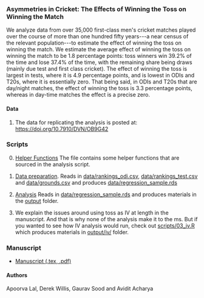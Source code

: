 ### Asymmetries in Cricket: The Effects of Winning the Toss on Winning the Match

We analyze data from over 35,000 first-class men's cricket matches played over the course of more than one hundred fifty years---a near census of the relevant population---to estimate the effect of winning the toss on winning the match. We estimate the average effect of winning the toss on winning the match to be 1.8 percentage points: toss winners win 39.2% of the time and lose 37.4% of the time, with the remaining share being draws (mainly due test and first class cricket). The effect of winning the toss is largest in tests, where it is 4.9 percentage points, and is lowest in ODIs and T20s, where it is essentially zero. That being said, in ODIs and T20s that are day/night matches, the effect of winning the toss is 3.3 percentage points, whereas in day-time matches the effect is a precise zero.

#### Data

1. The data for replicating the analysis is posted at: https://doi.org/10.7910/DVN/OB9G42

### Scripts

0. [Helper Functions](scripts/00_func.R)
   The file contains some helper functions that are sourced in the analysis script. 

1. [Data preparation](scripts/01_prep.R). 
   Reads in [data/rankings_odi.csv](data/rankings_odi.csv), [data/rankings_test.csv](data/data/rankings_test.csv) and [data/grounds.csv](data/grounds.csv) and produces [data/regression_sample.rds](data/regression_sample.rds)

2. [Analysis](scripts/02_results.R) 
   Reads in [data/regression_sample.rds](data/regression_sample.rds) and produces materials in the [output](output/) folder.

3. We explain the issues around using toss as IV at length in the manuscript. And that is why none of the analysis make it to the ms. But if you wanted to see how IV analysis would run, check out [scripts/03_iv.R](scripts/03_iv.R) which produces materials in [output/iv/](output/iv) folder.

### Manuscript

* [Manuscript (.tex, .pdf)](ms/)

#### Authors

Apoorva Lal, Derek Willis, Gaurav Sood and Avidit Acharya
